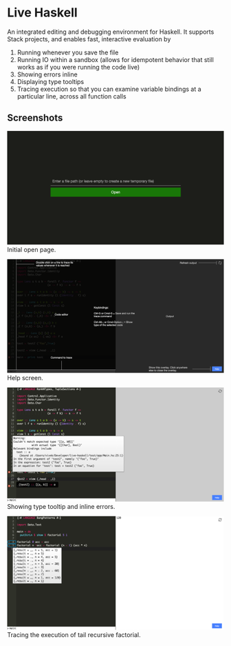 Live Haskell
============

An integrated editing and debugging environment for Haskell. It supports Stack projects, and enables fast, interactive evaluation by
1) Running whenever you save the file
2) Running IO within a sandbox (allows for idempotent behavior that still works as if you were running the code live)
3) Showing errors inline
4) Displaying type tooltips
5) Tracing execution so that you can examine variable bindings at a particular line, across all function calls

Screenshots
-----------
![Open](screenshots/Open.png)
Initial open page.

![Help](screenshots/Help.png)
Help screen.

![Type tooltip and inline errors](screenshots/Demo.png)
Showing type tooltip and inline errors.

![Tracing](screenshots/Tracing.png)
Tracing the execution of tail recursive factorial.

